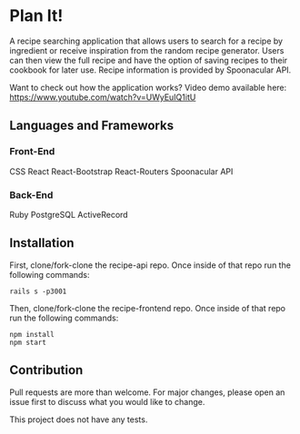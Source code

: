 # Plan It!

A recipe searching application that allows users to search for a recipe by ingredient or receive inspiration from the random recipe generator. Users can then view the full recipe and have the option of saving recipes to their cookbook for later use. Recipe information is provided by Spoonacular API. 

Want to check out how the application works? Video demo available here: https://www.youtube.com/watch?v=UWyEuIQ1itU

## Languages and Frameworks

### Front-End
CSS
React
React-Bootstrap
React-Routers
Spoonacular API

### Back-End
Ruby
PostgreSQL
ActiveRecord


## Installation
First, clone/fork-clone the recipe-api repo. Once inside of that repo run the following commands:

```
rails s -p3001
```

Then, clone/fork-clone the recipe-frontend repo. Once inside of that repo run the following commands:

```
npm install
npm start 
```

## Contribution
Pull requests are more than welcome. For major changes, please open an issue first to discuss what you would like to change.

This project does not have any tests.

<!-- Happy Saturday -->
